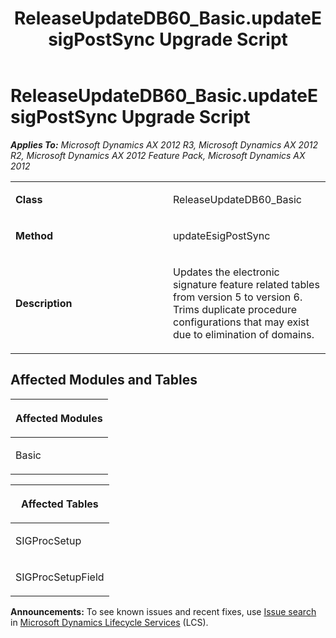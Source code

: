 ﻿---
title: ReleaseUpdateDB60_Basic.updateEsigPostSync Upgrade Script
TOCTitle: ReleaseUpdateDB60_Basic.updateEsigPostSync Upgrade Script
ms:assetid: 27a87e7f-36ed-14b0-a4ca-2ccae1f3ca20
ms:mtpsurl: https://msdn.microsoft.com/en-us/library/JJ735849(v=AX.60)
ms:contentKeyID: 49707267
ms.date: 05/18/2015
mtps_version: v=AX.60
---

# ReleaseUpdateDB60\_Basic.updateEsigPostSync Upgrade Script 


_**Applies To:** Microsoft Dynamics AX 2012 R3, Microsoft Dynamics AX 2012 R2, Microsoft Dynamics AX 2012 Feature Pack, Microsoft Dynamics AX 2012_

<table>
<colgroup>
<col style="width: 50%" />
<col style="width: 50%" />
</colgroup>
<tbody>
<tr class="odd">
<td><p><strong>Class</strong></p></td>
<td><p>ReleaseUpdateDB60_Basic</p></td>
</tr>
<tr class="even">
<td><p><strong>Method</strong></p></td>
<td><p>updateEsigPostSync</p></td>
</tr>
<tr class="odd">
<td><p><strong>Description</strong></p></td>
<td><p>Updates the electronic signature feature related tables from version 5 to version 6. Trims duplicate procedure configurations that may exist due to elimination of domains.</p></td>
</tr>
</tbody>
</table>


## Affected Modules and Tables

<table>
<colgroup>
<col style="width: 100%" />
</colgroup>
<thead>
<tr class="header">
<th><p>Affected Modules</p></th>
</tr>
</thead>
<tbody>
<tr class="odd">
<td><p>Basic</p></td>
</tr>
</tbody>
</table>


<table>
<colgroup>
<col style="width: 100%" />
</colgroup>
<thead>
<tr class="header">
<th><p>Affected Tables</p></th>
</tr>
</thead>
<tbody>
<tr class="odd">
<td><p>SIGProcSetup</p></td>
</tr>
<tr class="even">
<td><p>SIGProcSetupField</p></td>
</tr>
</tbody>
</table>

  
**Announcements:** To see known issues and recent fixes, use [Issue search](http://go.microsoft.com/fwlink/?linkid=389258) in [Microsoft Dynamics Lifecycle Services](http://go.microsoft.com/fwlink/?linkid=306505) (LCS).

